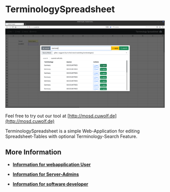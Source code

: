 # TerminologySpreadsheet

![alt text](https://raw.githubusercontent.com/cuwolf-de/TerminologySpreadsheet/main/wiki/img/example_search.png "Screenshot of Terminology Search")

Feel free to try out our tool at [http://mosd.cuwolf.de](http://mosd.cuwolf.de)

TerminologySpreadsheet is a simple Web-Application for editing Spreadsheet-Tables with optional Terminology-Search Feature.

## More Information
- [**Information for webapplication User**](https://github.com/cuwolf-de/TerminologySpreadsheet/tree/main/wiki/Usage.md)

- [**Information for Server-Admins**](https://github.com/cuwolf-de/TerminologySpreadsheet/tree/main/wiki/InstallAndSetup.md)

- [**Information for software developer**](https://github.com/cuwolf-de/TerminologySpreadsheet/tree/main/wiki/Developer.md)